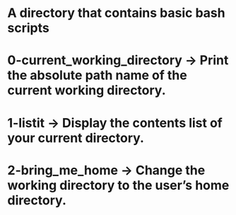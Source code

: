 # A directory that contains basic bash scripts
# 0-current_working_directory -> Print the absolute path name of the current working directory.
# 1-listit -> Display the contents list of your current directory.
# 2-bring_me_home -> Change the working directory to the user’s home directory.
